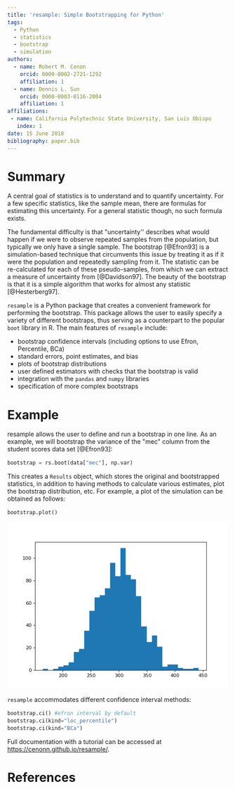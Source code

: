 ```yaml
---
title: 'resample: Simple Bootstrapping for Python'
tags:
  - Python
  - statistics
  - bootstrap
  - simulation
authors:
  - name: Robert M. Cenon
    orcid: 0000-0002-2721-1292
    affiliation: 1
  - name: Dennis L. Sun
    orcid: 0000-0003-0116-2004
    affiliation: 1
affiliations:
 - name: California Polytechnic State University, San Luis Obispo
   index: 1
date: 15 June 2018
bibliography: paper.bib
---
```


# Summary

A central goal of statistics is to understand and to quantify uncertainty. For a few specific statistics, like the sample mean, there are formulas for estimating this uncertainty. For a general statistic though, no such formula exists.

The fundamental difficulty is that "uncertainty'' describes what would happen if we were to observe repeated samples from the population, but typically we only have a single sample. The bootstrap [@Efron93] is a simulation-based technique that circumvents this issue  by treating it as if it were the population and repeatedly sampling from it. The statistic can be re-calculated for each of these pseudo-samples, from which we can extract a measure of uncertainty from [@Davidson97].  The beauty of the bootstrap is that it is a simple algorithm that works for almost any statistic [@Hesterberg97].

``resample`` is a Python package that creates a convenient framework for performing the bootstrap. This package allows the user to easily specify a variety of different bootstraps, thus serving as a counterpart to the popular ``boot`` library in R.  The main features of ``resample`` include:

- bootstrap confidence intervals (including options to use Efron, Percentile, BCa)
- standard errors, point estimates, and bias
- plots of bootstrap distributions
- user defined estimators with checks that the bootstrap is valid
- integration with the ``pandas`` and ``numpy`` libraries
- specification of more complex bootstraps

# Example

resample allows the user to define and run a bootstrap in one line. As an example, we will bootstrap the variance of the "mec" column from the student scores data set [@Efron93]:

```python
bootstrap = rs.boot(data["mec"], np.var)
```

This creates a ``Results`` object, which stores the original and bootstrapped statistics, in addition to having methods to calculate various estimates, plot the bootstrap distribution, etc. For example, a plot of the simulation can be obtained as follows:

```python
bootstrap.plot()
```
![Example of basic plots](mec_var.png)

``resample`` accommodates different confidence interval methods:

```python
bootstrap.ci() #efron interval by default
bootstrap.ci(kind="loc_percentile")
bootstrap.ci(kind="BCa")
```

Full documentation with a tutorial can be accessed at <https://cenonn.github.io/resample/>.

# References

